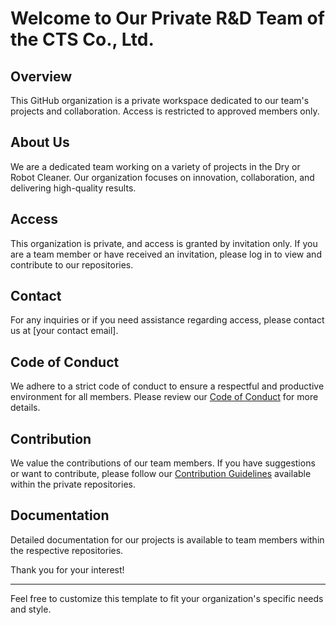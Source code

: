 # Welcome to Our Private R&D Team of the CTS Co., Ltd.

## Overview
This GitHub organization is a private workspace dedicated to our team's projects and collaboration. Access is restricted to approved members only.

## About Us
We are a dedicated team working on a variety of projects in the Dry or Robot Cleaner. Our organization focuses on innovation, collaboration, and delivering high-quality results.

## Access
This organization is private, and access is granted by invitation only. If you are a team member or have received an invitation, please log in to view and contribute to our repositories.

## Contact
For any inquiries or if you need assistance regarding access, please contact us at [your contact email].

## Code of Conduct
We adhere to a strict code of conduct to ensure a respectful and productive environment for all members. Please review our [Code of Conduct](link) for more details.

## Contribution
We value the contributions of our team members. If you have suggestions or want to contribute, please follow our [Contribution Guidelines](link) available within the private repositories.

## Documentation
Detailed documentation for our projects is available to team members within the respective repositories.

Thank you for your interest!

---

Feel free to customize this template to fit your organization's specific needs and style.
